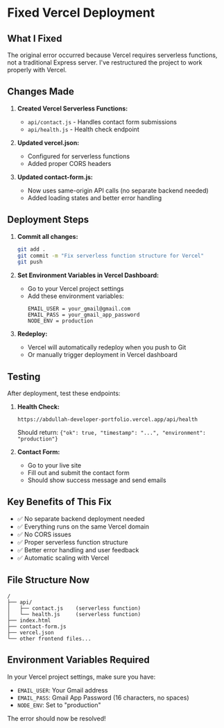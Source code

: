 # Fixed Vercel Deployment

## What I Fixed

The original error occurred because Vercel requires serverless functions, not a traditional Express server. I've restructured the project to work properly with Vercel.

## Changes Made

1. **Created Vercel Serverless Functions:**
   - `api/contact.js` - Handles contact form submissions
   - `api/health.js` - Health check endpoint

2. **Updated vercel.json:**
   - Configured for serverless functions
   - Added proper CORS headers

3. **Updated contact-form.js:**
   - Now uses same-origin API calls (no separate backend needed)
   - Added loading states and better error handling

## Deployment Steps

1. **Commit all changes:**
   ```bash
   git add .
   git commit -m "Fix serverless function structure for Vercel"
   git push
   ```

2. **Set Environment Variables in Vercel Dashboard:**
   - Go to your Vercel project settings
   - Add these environment variables:
     ```
     EMAIL_USER = your_gmail@gmail.com
     EMAIL_PASS = your_gmail_app_password
     NODE_ENV = production
     ```

3. **Redeploy:**
   - Vercel will automatically redeploy when you push to Git
   - Or manually trigger deployment in Vercel dashboard

## Testing

After deployment, test these endpoints:

1. **Health Check:**
   ```
   https://abdullah-developer-portfolio.vercel.app/api/health
   ```
   Should return: `{"ok": true, "timestamp": "...", "environment": "production"}`

2. **Contact Form:**
   - Go to your live site
   - Fill out and submit the contact form
   - Should show success message and send emails

## Key Benefits of This Fix

- ✅ No separate backend deployment needed
- ✅ Everything runs on the same Vercel domain
- ✅ No CORS issues
- ✅ Proper serverless function structure
- ✅ Better error handling and user feedback
- ✅ Automatic scaling with Vercel

## File Structure Now

```
/
├── api/
│   ├── contact.js    (serverless function)
│   └── health.js     (serverless function)
├── index.html
├── contact-form.js
├── vercel.json
└── other frontend files...
```

## Environment Variables Required

In your Vercel project settings, make sure you have:

- `EMAIL_USER`: Your Gmail address
- `EMAIL_PASS`: Gmail App Password (16 characters, no spaces)
- `NODE_ENV`: Set to "production"

The error should now be resolved!